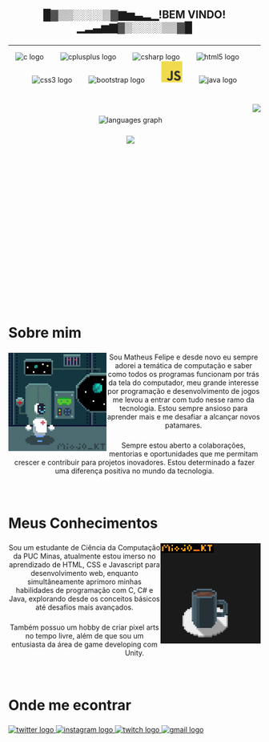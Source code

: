 <h2 align="center">█▓▒▒░░░░▒▓▆▅▃▂▁!BEM VINDO!▁▂▃▅▆▓▒░░░░▒▒▓█</h2>

###
<hr>
<div align="center">
  <img src="https://cdn.jsdelivr.net/gh/devicons/devicon/icons/c/c-original.svg" height="43" alt="c logo"  />
  <img width="25" />
  <img src="https://cdn.jsdelivr.net/gh/devicons/devicon/icons/cplusplus/cplusplus-original.svg" height="40" alt="cplusplus logo"  />
  <img width="25" />
  <img src="https://cdn.jsdelivr.net/gh/devicons/devicon/icons/csharp/csharp-original.svg" height="40" alt="csharp logo"  />
  <img width="25" />
  <img src="https://cdn.jsdelivr.net/gh/devicons/devicon/icons/html5/html5-original.svg" height="43" alt="html5 logo"  />
  <img width="25" />
  <img src="https://cdn.jsdelivr.net/gh/devicons/devicon/icons/css3/css3-original.svg" height="43" alt="css3 logo"  />
  <img width="25" />
  <img src="https://cdn.jsdelivr.net/gh/devicons/devicon/icons/bootstrap/bootstrap-original.svg" height="43" alt="bootstrap logo"  />
  <img width="25" />
  <img src="https://github.com/devicons/devicon/blob/v2.16.0/icons/javascript/javascript-original.svg" height="43" alt="javascript logo"  />
  <img width="25" />
  <img src="https://cdn.jsdelivr.net/gh/devicons/devicon/icons/java/java-original.svg" height="40" alt="java logo"  />


</div>

###

<br clear="both">

<img align=right height="400" src="https://github.com/mioj0kt/mioj0kt/blob/main/imgs/cidade.gif"  />

###

<div align="center">
  
  <img src="https://github-readme-stats.vercel.app/api/top-langs?username=mioj0kt&locale=en&hide_title=false&layout=compact&card_width=320&langs_count=5&theme=shadow_red&hide_border=true&custom_title=Linguagens%20Mais%20Usadas" height="150" alt="languages graph"  />
</div>

###

<div align="center">
  <img src="https://visitor-badge.laobi.icu/badge?page_id=mioj0kt.mioj0kt&left_color=black&right_color=darkred&left_text=VISITANTES"  />
</div>

<br clear="both">

<h1 align="left">Sobre mim</h1>

###

<img align="left" height="196" src="https://github.com/mioj0kt/mioj0kt/blob/main/imgs/nave.gif"  />

###

<p align="center">Sou Matheus Felipe e desde novo eu sempre adorei a temática de computação e saber como todos os programas funcionam por trás da tela do computador, meu grande interesse por programação e desenvolvimento de jogos me levou a entrar com tudo nesse ramo da tecnologia. Estou sempre ansioso para aprender mais e me desafiar a alcançar novos patamares.</p>

###

<p align="center">Sempre estou aberto a colaborações, mentorias e oportunidades que me permitam crescer e contribuir para projetos inovadores. Estou determinado a fazer uma diferença positiva no mundo da tecnologia.</p>

###

<br clear="both">

<h1 align="left">Meus Conhecimentos</h1>

###

<img align="right" height="200" src="https://github.com/mioj0kt/mioj0kt/blob/main/imgs/cafe.gif"  />

###

<p align="center">Sou um estudante de Ciência da Computação da PUC Minas, atualmente estou imerso no aprendizado de HTML, CSS e Javascript para desenvolvimento web, enquanto simultâneamente aprimoro minhas habilidades de programação com C, C# e Java, explorando desde os conceitos básicos até desafios mais avançados.</p>

###

<p align="center">Também possuo um hobby de criar pixel arts no tempo livre, além de que sou um entusiasta da área de game developing com Unity.</p>

###

<br clear="both">

<h1 align="left">Onde me econtrar</h1>

###

<div align="left">
  <a href="https://twitter.com/mioj0_KT" target="_blank">
    <img src="https://img.shields.io/static/v1?message=Twitter&logo=twitter&label=&color=1DA1F2&logoColor=white&labelColor=&style=for-the-badge" height="35" alt="twitter logo"  />
  </a>
  <a href="https://www.instagram.com/matheguy.png/" target="_blank">
    <img src="https://img.shields.io/static/v1?message=Instagram&logo=instagram&label=&color=E4405F&logoColor=white&labelColor=&style=for-the-badge" height="35" alt="instagram logo"  />
  </a>
  <a href="https://www.twitch.tv/mioj0_kt" target="_blank">
    <img src="https://img.shields.io/static/v1?message=Twitch&logo=twitch&label=&color=9146FF&logoColor=white&labelColor=&style=for-the-badge" height="35" alt="twitch logo"  />
  </a>
  <a href="mailto:matheusfelipecxavier@gmail.com" target="_blank">
    <img src="https://img.shields.io/static/v1?message=Gmail&logo=gmail&label=&color=D14836&logoColor=white&labelColor=&style=for-the-badge" height="35" alt="gmail logo"  />
  </a>
</div>

###

